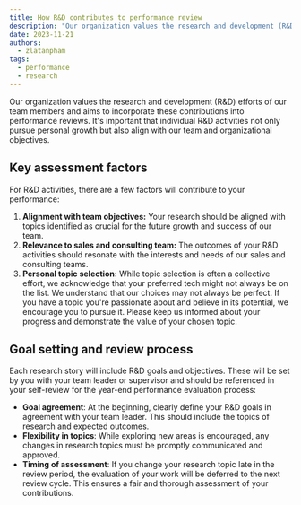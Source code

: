 ```yaml
---
title: How R&D contributes to performance review
description: "Our organization values the research and development (R&D) efforts of our team members and aims to incorporate these contributions into performance reviews. It's important that individual R&D activities not only pursue personal growth but also align with our team and organizational objectives."
date: 2023-11-21
authors:
  - zlatanpham
tags:
  - performance
  - research
---
```


Our organization values the research and development (R&D) efforts of our team members and aims to incorporate these contributions into performance reviews. It's important that individual R&D activities not only pursue personal growth but also align with our team and organizational objectives.

## Key assessment factors

For R&D activities, there are a few factors will contribute to your performance:

1. **Alignment with team objectives:** Your research should be aligned with topics identified as crucial for the future growth and success of our team.
2. **Relevance to sales and consulting team:** The outcomes of your R&D activities should resonate with the interests and needs of our sales and consulting teams.
3. **Personal topic selection:** While topic selection is often a collective effort, we acknowledge that your preferred tech might not always be on the list. We understand that our choices may not always be perfect. If you have a topic you're passionate about and believe in its potential, we encourage you to pursue it. Please keep us informed about your progress and demonstrate the value of your chosen topic.

## Goal setting and review process

Each research story will include R&D goals and objectives. These will be set by you with your team leader or supervisor and should be referenced in your self-review for the year-end performance evaluation process:

- **Goal agreement**: At the beginning, clearly define your R&D goals in agreement with your team leader. This should include the topics of research and expected outcomes.
- **Flexibility in topics**: While exploring new areas is encouraged, any changes in research topics must be promptly communicated and approved.
- **Timing of assessment**: If you change your research topic late in the review period, the evaluation of your work will be deferred to the next review cycle. This ensures a fair and thorough assessment of your contributions.
